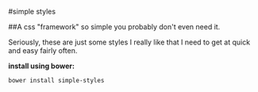 #simple styles

##A css "framework" so simple you probably don't even need it.

Seriously, these are just some styles I really like that I need to get at quick and easy fairly often.


**install using bower:**
````
bower install simple-styles
````